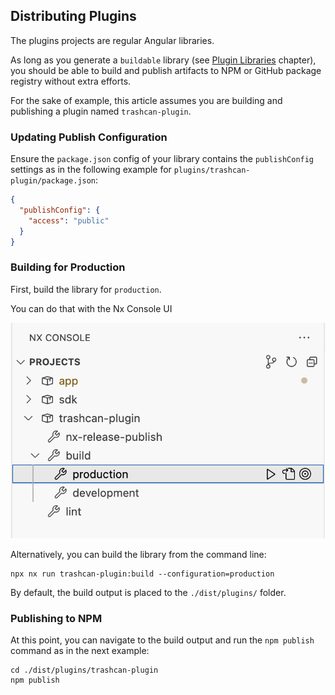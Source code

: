 ## Distributing Plugins

The plugins projects are regular Angular libraries.

As long as you generate a `buildable` library (see [Plugin Libraries](./plugins_libraries.md) chapter),
you should be able to build and publish artifacts to NPM or GitHub package registry without extra efforts.

For the sake of example, this article assumes you are building and publishing a plugin named `trashcan-plugin`.

### Updating Publish Configuration

Ensure the `package.json` config of your library contains the `publishConfig` settings as in the following example for `plugins/trashcan-plugin/package.json`:

```json
{
  "publishConfig": {
    "access": "public"
  }
}
```

### Building for Production

First, build the library for `production`.

You can do that with the Nx Console UI

![Building for production with Nx Console](./images/plugins_distribute_01.png)

Alternatively, you can build the library from the command line:

```shell
npx nx run trashcan-plugin:build --configuration=production
```

By default, the build output is placed to the `./dist/plugins/` folder.

### Publishing to NPM

At this point, you can navigate to the build output and run the `npm publish` command as in the next example:

```shell
cd ./dist/plugins/trashcan-plugin
npm publish
```
